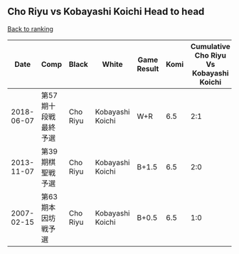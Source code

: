 ## Cho Riyu vs Kobayashi Koichi Head to head

[Back to ranking](../../index.md)




| **Date** | **Comp** | **Black** | **White** | **Game Result** | **Komi** | **Cumulative Cho Riyu Vs Kobayashi Koichi** | **Cho Riyu Streak** | **Kobayashi Koichi Streak** | 
| --- | --- | --- | --- | --- | --- | --- | --- | --- |
| 2018-06-07 | 第57期十段戦最終予選 | Cho Riyu | Kobayashi Koichi | W+R | 6.5 | 2:1 | 0 | 1 | 
| 2013-11-07 | 第39期棋聖戦予選 | Cho Riyu | Kobayashi Koichi | B+1.5 | 6.5 | 2:0 | 2 | 0 | 
| 2007-02-15 | 第63期本因坊戦予選 | Cho Riyu | Kobayashi Koichi | B+0.5 | 6.5 | 1:0 | 1 | 0 |




